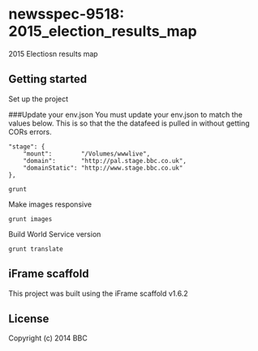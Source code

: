 # newsspec-9518: 2015_election_results_map

2015 Electiosn results map

## Getting started

Set up the project

###Update your env.json
You must update your env.json to match the values below. This is so that the the datafeed is pulled in without getting CORs errors.
```
"stage": {
    "mount":        "/Volumes/wwwlive",
    "domain":       "http://pal.stage.bbc.co.uk",
    "domainStatic": "http://www.stage.bbc.co.uk"
},
```


```
grunt
```

Make images responsive

```
grunt images
```

Build World Service version

```
grunt translate
```

## iFrame scaffold

This project was built using the iFrame scaffold v1.6.2

## License
Copyright (c) 2014 BBC
